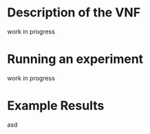 <!-- TITLE: Icarus -->
<!-- SUBTITLE: A quick summary of Icarus -->

# Description of the VNF

work in progress


# Running an experiment

work in progress


# Example Results

asd



